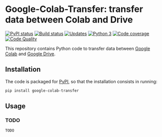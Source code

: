 # Google-Colab-Transfer: transfer data between Colab and Drive

[![PyPI status][PyPI image]][PyPI]
[![Build status][Build image]][Build]
[![Updates][Dependency image]][PyUp]
[![Python 3][Python3 image]][PyUp]
[![Code coverage][Codecov image]][Codecov]
[![Code Quality][codacy image]][codacy]
  
This repository contains Python code to transfer data between [Google Colab](https://colab.research.google.com) and [Google Drive](https://www.google.com/drive/).

## Installation

The code is packaged for [PyPI](https://pypi.org/project/google-colab-transfer/), so that the installation consists in running:

```bash
pip install google-colab-transfer
```

## Usage

### TODO

```python
TODO
```
<!-- Definitions -->

  [PyPI]: https://pypi.python.org/pypi/google-colab-transfer
  [PyPI image]: https://badge.fury.io/py/google-colab-transfer.svg

  [Build]: https://travis-ci.org/woctezuma/google-colab-transfer
  [Build image]: https://travis-ci.org/woctezuma/google-colab-transfer.svg?branch=master

  [PyUp]: https://pyup.io/repos/github/woctezuma/google-colab-transfer/
  [Dependency image]: https://pyup.io/repos/github/woctezuma/google-colab-transfer/shield.svg
  [Python3 image]: https://pyup.io/repos/github/woctezuma/google-colab-transfer/python-3-shield.svg

  [Coveralls]: https://coveralls.io/github/woctezuma/google-colab-transfer?branch=master
  [Coveralls image]: https://coveralls.io/repos/github/woctezuma/google-colab-transfer/badge.svg?branch=master

  [Codecov]: https://codecov.io/gh/woctezuma/google-colab-transfer
  [Codecov image]: https://codecov.io/gh/woctezuma/google-colab-transfer/branch/master/graph/badge.svg

  [codacy]: https://www.codacy.com/app/woctezuma/google-colab-transfer
  [codacy image]: https://api.codacy.com/project/badge/Grade/TODO

